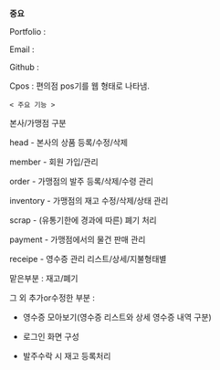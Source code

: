 
**중요**

Portfolio : 

Email : 

Github :



Cpos : 편의점 pos기를 웹 형태로 나타냄.

	< 주요 기능 >

본사/가맹점 구분

head - 본사의 상품 등록/수정/삭제

member - 회원 가입/관리

order - 가맹점의 발주 등록/삭제/수령 관리

inventory - 가맹점의 재고 수정/삭제/상태 관리

scrap - (유통기한에 경과에 따른) 폐기 처리

payment - 가맹점에서의 물건 판매 관리

receipe - 영수증 관리 리스트/상세/지불형태별

맡은부분 :  재고/폐기

그 외 추가or수정한 부분 :

- 영수증 모아보기(영수증 리스트와 상세 영수증 내역 구분)

- 로그인 화면 구성

- 발주수락 시 재고 등록처리